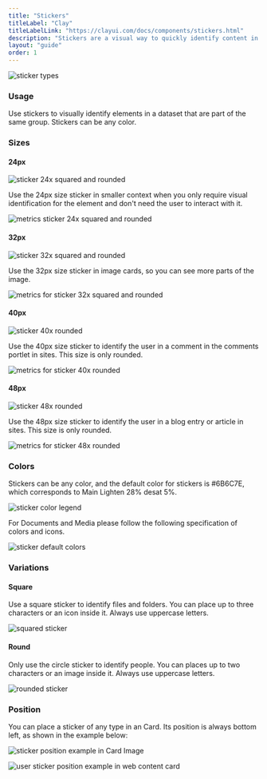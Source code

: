 ```yaml
---
title: "Stickers"
titleLabel: "Clay"
titleLabelLink: "https://clayui.com/docs/components/stickers.html"
description: "Stickers are a visual way to quickly identify content in a different way than badges and labels."
layout: "guide"
order: 1
---
```

![sticker types](../../../images/Sticker32.jpg)

### Usage
Use stickers to visually identify elements in a dataset that are part of the same group. Stickers can be any color.

### Sizes

#### 24px

![sticker 24x squared and rounded](../../../images/Sticker24.jpg)

Use the 24px size sticker in smaller context when you only require visual identification for the element and don't need the user to interact with it.

![metrics sticker 24x squared and rounded](../../../images/Sticker24Metrics.jpg)

#### 32px

![sticker 32x squared and rounded](../../../images/Sticker32.jpg)

Use the 32px size sticker in image cards, so you can see more parts of the image.

![metrics for sticker 32x squared and rounded](../../../images/Sticker32Metrics.jpg)

#### 40px

![sticker 40x rounded](../../../images/Sticker40.jpg)

Use the 40px size sticker to identify the user in a comment in the comments portlet in sites. This size is only rounded.

![metrics for sticker 40x rounded](../../../images/Sticker40Metrics.jpg)

#### 48px

![sticker 48x rounded](../../../images/Sticker48.jpg)

Use the 48px size sticker to identify the user in a blog entry or article in sites. This size is only rounded.

![metrics for sticker 48x rounded](../../../images/Sticker48Metrics.jpg)

### Colors
Stickers can be any color, and the default color for stickers is #6B6C7E, which corresponds to Main Lighten 28% desat 5%.

![sticker color legend](../../../images/StickerColorLegend.jpg)

For Documents and Media please follow the following specification of colors and icons.

![sticker default colors](../../../images/StickerColors.jpg)

### Variations

#### Square

Use a square sticker to identify files and folders. You can place up to three characters or an icon inside it. Always use uppercase letters.

![squared sticker](../../../images/StickerSquared.jpg)

#### Round

Only use the circle sticker to identify people. You can places up to two characters or an image inside it. Always use uppercase letters.

![rounded sticker](../../../images/StickerRounded.jpg)

### Position
You can place a sticker of any type in an Card. Its position is always bottom left, as shown in the example below:

![sticker position example in Card Image](../../../images/CardImage.jpg)

![user sticker position example in web content card](../../../images/CardFileUser.jpg)
